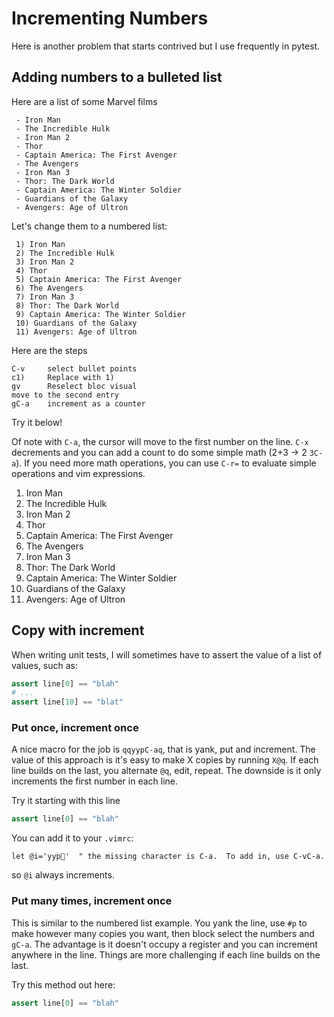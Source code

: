 # Incrementing Numbers

Here is another problem that starts contrived but I use frequently in pytest.

## Adding numbers to a bulleted list
Here are a list of some Marvel films
```
 - Iron Man
 - The Incredible Hulk
 - Iron Man 2
 - Thor
 - Captain America: The First Avenger
 - The Avengers
 - Iron Man 3
 - Thor: The Dark World
 - Captain America: The Winter Soldier
 - Guardians of the Galaxy
 - Avengers: Age of Ultron
```

Let's change them to a numbered list:
```
 1) Iron Man
 2) The Incredible Hulk
 3) Iron Man 2
 4) Thor
 5) Captain America: The First Avenger
 6) The Avengers
 7) Iron Man 3
 8) Thor: The Dark World
 9) Captain America: The Winter Soldier
 10) Guardians of the Galaxy
 11) Avengers: Age of Ultron
```

Here are the steps
```
C-v     select bullet points
c1)     Replace with 1)
gv      Reselect bloc visual
move to the second entry
gC-a    increment as a counter
```
Try it below!

Of note with `C-a`, the cursor will move to the first number on the line. `C-x`
decrements and you can add a count to do some simple math (2+3 -> 2 `3C-a`).
If you need more math operations, you can use `C-r=` to evaluate simple operations
and vim expressions.


 1) Iron Man
 2) The Incredible Hulk
 3) Iron Man 2
 4) Thor
 5) Captain America: The First Avenger
 6) The Avengers
 7) Iron Man 3
 8) Thor: The Dark World
 9) Captain America: The Winter Soldier
 10) Guardians of the Galaxy
 11) Avengers: Age of Ultron

## Copy with increment
When writing unit tests, I will sometimes have to assert the value of a list
of values, such as:
```python
assert line[0] == "blah"
# ...
assert line[10] == "blat"
```

### Put once, increment once
A nice macro for the job is `qqyypC-aq`, that is yank, put and increment.
The value of this approach is it's easy to make X copies by running `X@q`.
If each line builds on the last, you alternate `@q`, edit, repeat.  The downside
is it only increments the first number in each line.

Try it starting with this line
```python
assert line[0] == "blah"
```

You can add it to your `.vimrc`:
```vim
let @i='yyp'  " the missing character is C-a.  To add in, use C-vC-a.
```
so `@i` always increments.

### Put many times, increment once
This is similar to the numbered list example.  You yank the line, use `#p` to
make however many copies you want, then block select the numbers and `gC-a`.
The advantage is it doesn't occupy a register and you can increment anywhere
in the line.  Things are more challenging if each line builds on the last.

Try this method out here:
```python
assert line[0] == "blah"
```

